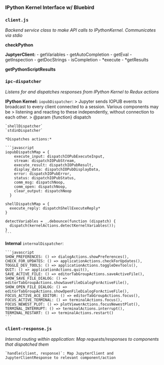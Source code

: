 ### IPython Kernel Interface w/ Bluebird


### `client.js`
*Backend service class to make API calls to IPythonKernel. Communicates via stdio*

  **checkPython**
  
  **JuptyerClient:**
    - getVariables
    - getAutoCompletion
    - getEval
    - getInspection
    - getDocStrings
    - isCompletion
    - *execute
    - *getResults
  
  **getPythonScriptResults**
    
### `ipc-dispatcher`
*Listens for and dispatches responses from IPython Kernel to Redux actions*

  **IPython Kernel:**
    `iopubDispatcher`:
      > Jupyter sends IOPUB events to broadcast to every client connected to a session.  Various components may be
      > listening and reacting to these independently, without connection to each other.
      > @param {function} dispatch
     
    `shellDispatcher` 
    `stdinDispatcher`
    
    *Dispatches actions:*
    
    ```javascript
    iopubDispatchMap = {
        execute_input: dispatchIOPubExecuteInput,
        stream: dispatchIOPubStream,
        execute_result: dispatchIOPubResult,
        display_data: dispatchIOPubDisplayData,
        error: dispatchIOPubError,
        status: dispatchIOPubStatus,
        comm_msg: dispatchNoop,
        comm_open: dispatchNoop,
        clear_output: dispatchNoop
      }
    
    shellDispatchMap = {
      execute_reply: dispatchShellExecuteReply*
    }
      
    detectVariables = _.debounce(function (dispatch) {
      dispatch(kernelActions.detectKernelVariables());
    }
    ```
    
    
  **Internal**
    `internalDispatcher`:
    
    ```javascript
    SHOW_PREFERENCES: () => dialogActions.showPreferences(),
    CHECK_FOR_UPDATES: () => applicationActions.checkForUpdates(),
    TOGGLE_DEV_TOOLS: () => applicationActions.toggleDevTools(),
    QUIT: () => applicationActions.quit(),
    SAVE_ACTIVE_FILE: () => editorTabGroupActions.saveActiveFile(),
    SHOW_SAVE_FILE_DIALOG: () => editorTabGroupActions.showSaveFileDialogForActiveFile(),
    SHOW_OPEN_FILE_DIALOG: () => editorTabGroupActions.showOpenFileDialogForActiveFile(),
    FOCUS_ACTIVE_ACE_EDITOR: () => editorTabGroupActions.focus(),
    FOCUS_ACTIVE_TERMINAL: () => terminalActions.focus(),
    FOCUS_NEWEST_PLOT: () => plotViewerActions.focusNewestPlot(),
    TERMINAL_INTERRUPT: () => terminalActions.interrupt(),
    TERMINAL_RESTART: () => terminalActions.restart()
    ```
    
### `client-response.js`

*Internal routing within application: Map requests/responses to components that dispatched them*
    
    `handle(client, response)`: Map JupyterClient and JupyterClientResponse to relevant component/action 